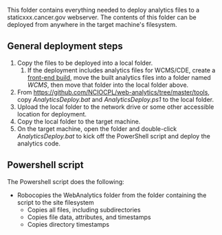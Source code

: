 This folder contains everything needed to deploy analytics files to a staticxxx.cancer.gov webserver. The contents of this folder can be deployed from anywhere in the target machine's filesystem.

## General deployment steps ##
1. Copy the files to be deployed into a local folder.
   1. If the deployment includes analytics files for WCMS/CDE, create a [front-end build](https://github.com/NCIOCPL/wcms-front-end/releases), move the built analytics files into a folder named *WCMS*, then move that folder into the local folder above.
2. From https://github.com/NCIOCPL/web-analytics/tree/master/tools, copy *AnalyticsDeploy.bat* and *AnalyticsDeploy.ps1* to the local folder.
3. Upload the local folder to the network drive or some other accessible location for deployment.
4. Copy the local folder to the target machine.
5. On the target machine, open the folder and double-click *AnalyticsDeploy.bat* to kick off the PowerShell script and deploy the analytics code.

## Powershell script ##
The Powershell script does the following:
* Robocopies the WebAnalytics folder from the folder containing the script to the site filesystem 
    * Copies all files, including subdirectories
    * Copies file data, attributes, and timestamps
    * Copies directory timestamps